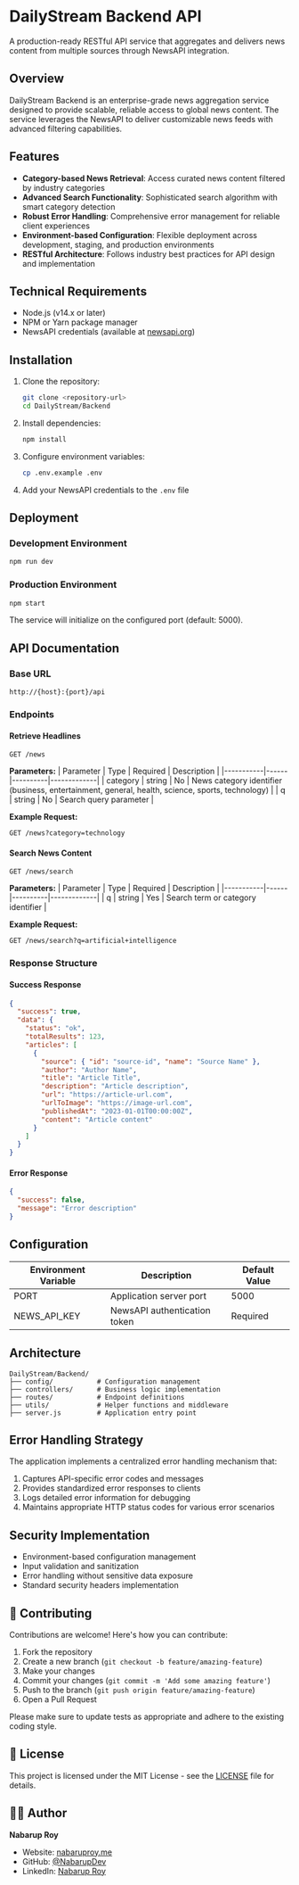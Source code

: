 # DailyStream Backend API

A production-ready RESTful API service that aggregates and delivers news content from multiple sources through NewsAPI integration.

## Overview

DailyStream Backend is an enterprise-grade news aggregation service designed to provide scalable, reliable access to global news content. The service leverages the NewsAPI to deliver customizable news feeds with advanced filtering capabilities.

## Features

- **Category-based News Retrieval**: Access curated news content filtered by industry categories
- **Advanced Search Functionality**: Sophisticated search algorithm with smart category detection
- **Robust Error Handling**: Comprehensive error management for reliable client experiences
- **Environment-based Configuration**: Flexible deployment across development, staging, and production environments
- **RESTful Architecture**: Follows industry best practices for API design and implementation

## Technical Requirements

- Node.js (v14.x or later)
- NPM or Yarn package manager
- NewsAPI credentials (available at [newsapi.org](https://newsapi.org))

## Installation

1. Clone the repository:
   ```bash
   git clone <repository-url>
   cd DailyStream/Backend
   ```

2. Install dependencies:
   ```bash
   npm install
   ```

3. Configure environment variables:
   ```bash
   cp .env.example .env
   ```

4. Add your NewsAPI credentials to the `.env` file

## Deployment

### Development Environment

```bash
npm run dev
```

### Production Environment

```bash
npm start
```

The service will initialize on the configured port (default: 5000).

## API Documentation

### Base URL

```
http://{host}:{port}/api
```

### Endpoints

#### Retrieve Headlines

```
GET /news
```

**Parameters:**
| Parameter | Type | Required | Description |
|-----------|------|----------|-------------|
| category | string | No | News category identifier (business, entertainment, general, health, science, sports, technology) |
| q | string | No | Search query parameter |

**Example Request:**
```
GET /news?category=technology
```

#### Search News Content

```
GET /news/search
```

**Parameters:**
| Parameter | Type | Required | Description |
|-----------|------|----------|-------------|
| q | string | Yes | Search term or category identifier |

**Example Request:**
```
GET /news/search?q=artificial+intelligence
```

### Response Structure

#### Success Response

```json
{
  "success": true,
  "data": {
    "status": "ok",
    "totalResults": 123,
    "articles": [
      {
        "source": { "id": "source-id", "name": "Source Name" },
        "author": "Author Name",
        "title": "Article Title",
        "description": "Article description",
        "url": "https://article-url.com",
        "urlToImage": "https://image-url.com",
        "publishedAt": "2023-01-01T00:00:00Z",
        "content": "Article content"
      }
    ]
  }
}
```

#### Error Response

```json
{
  "success": false,
  "message": "Error description"
}
```

## Configuration

| Environment Variable | Description | Default Value |
|----------------------|-------------|---------------|
| PORT | Application server port | 5000 |
| NEWS_API_KEY | NewsAPI authentication token | Required |

## Architecture

```
DailyStream/Backend/
├── config/           # Configuration management
├── controllers/      # Business logic implementation
├── routes/           # Endpoint definitions
├── utils/            # Helper functions and middleware
├── server.js         # Application entry point
```

## Error Handling Strategy

The application implements a centralized error handling mechanism that:

1. Captures API-specific error codes and messages
2. Provides standardized error responses to clients
3. Logs detailed error information for debugging
4. Maintains appropriate HTTP status codes for various error scenarios

## Security Implementation

- Environment-based configuration management
- Input validation and sanitization
- Error handling without sensitive data exposure
- Standard security headers implementation

## 🤝 Contributing

Contributions are welcome! Here's how you can contribute:

1. Fork the repository
2. Create a new branch (`git checkout -b feature/amazing-feature`)
3. Make your changes
4. Commit your changes (`git commit -m 'Add some amazing feature'`)
5. Push to the branch (`git push origin feature/amazing-feature`)
6. Open a Pull Request

Please make sure to update tests as appropriate and adhere to the existing coding style.

## 📝 License

This project is licensed under the MIT License - see the [LICENSE](LICENSE) file for details.

## 👨‍💻 Author

**Nabarup Roy**

- Website: [nabaruproy.me](https://nabaruproy.me/)
- GitHub: [@NabarupDev](https://github.com/NabarupDev)
- LinkedIn: [Nabarup Roy](https://linkedin.com/in/nabarup-roy)